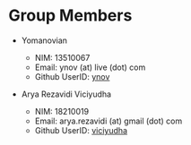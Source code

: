 Group Members
=============

-   Yomanovian
    -   NIM: 13510067
    -   Email: ynov (at) live (dot) com
    -   Github UserID: [ynov](https://github.com/ynov/)

-   Arya Rezavidi Viciyudha
    -   NIM: 18210019
    -   Email: arya.rezavidi (at) gmail (dot) com
    -   Github UserID: [viciyudha](https://github.com/viciyudha)

